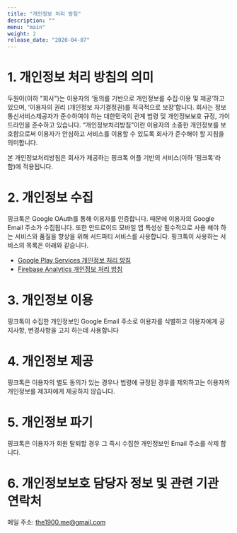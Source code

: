 ```yaml
---
title: "개인정보 처리 방침"
description: ""
menu: "main"
weight: 2
release_date: "2020-04-07"
---
```


# 1. 개인정보 처리 방침의 의미
두원이(이하 "회사")는 이용자의 ‘동의를 기반으로 개인정보를 수집·이용 및 제공’하고 있으며, ‘이용자의 권리 (개인정보 자기결정권)를 적극적으로 보장’합니다. 회사는 정보통신서비스제공자가 준수하여야 하는 대한민국의 관계 법령 및 개인정보보호 규정, 가이드라인을 준수하고 있습니다. “개인정보처리방침”이란 이용자의 소중한 개인정보를 보호함으로써 이용자가 안심하고 서비스를 이용할 수 있도록 회사가 준수해야 할 지침을 의미합니다.

본 개인정보처리방침은 회사가 제공하는 핑크톡 어플 기반의 서비스(이하 ‘핑크톡'라 함)에 적용됩니다. 

# 2. 개인정보 수집
핑크톡은 Google OAuth를 통해 이용자를 인증합니다. 때문에 이용자의 Google Email 주소가 수집됩니다. 또한 안드로이드 모바일 앱 특성상 필수적으로 사용 해야 하는 서비스와 품질을 향상을 위해 서드파티 서비스를 사용합니다. 핑크톡이 사용하는 서비스의 목록은 아래와 같습니다.

- [Google Play Services 개인정보 처리 방침](https://policies.google.com/privacy)
- [Firebase Analytics 개인정보 처리 방침](https://firebase.google.com/support/privacy)

# 3. 개인정보 이용
핑크톡이 수집한 개인정보인 Google Email 주소로 이용자를 식별하고 이용자에게 공지사항, 변경사항을 고지 하는데 사용합니다

# 4. 개인정보 제공
핑크톡은 이용자의 별도 동의가 있는 경우나 법령에 규정된 경우를 제외하고는 이용자의 개인정보를 제3자에게 제공하지 않습니다.

# 5. 개인정보 파기
핑크톡은 이용자가 회원 탈퇴할 경우 그 즉시 수집한 개인정보인 Email 주소를 삭제 합니다.

# 6. 개인정보보호 담당자 정보 및 관련 기관 연락처
메일 주소: the1900.me@gmail.com